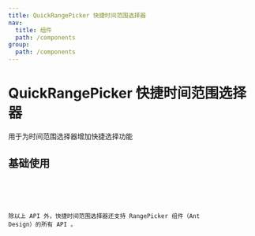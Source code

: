 ```yaml
---
title: QuickRangePicker 快捷时间范围选择器
nav:
  title: 组件
  path: /components
group:
  path: /components
---
```


# QuickRangePicker 快捷时间范围选择器

用于为时间范围选择器增加快捷选择功能
 
## 基础使用

<code src="./demos/index.tsx" />

<API></API>

除以上 API 外，快捷时间范围选择器还支持 RangePicker 组件（Ant Design）的所有 API 。

